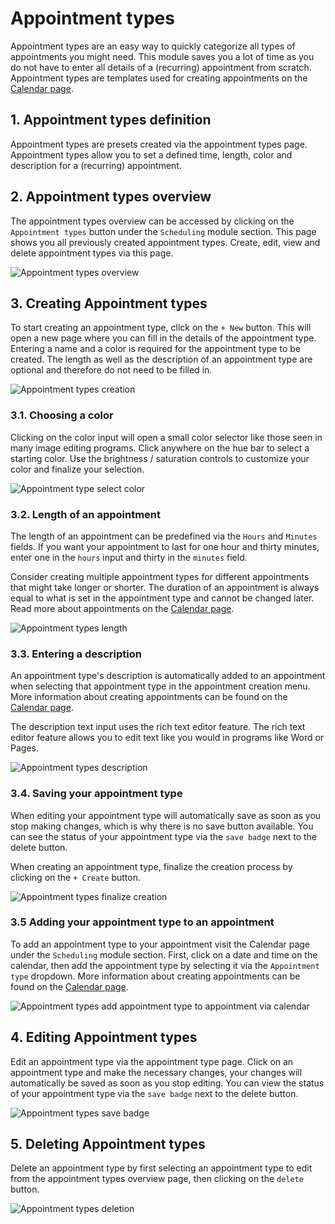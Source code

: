 # Appointment types

Appointment types are an easy way to quickly categorize all types of appointments you might need. This module saves you a lot of time as you do not have to enter all details of a (recurring) appointment from scratch. Appointment types are templates used for creating appointments on the [Calendar page](/guide/scheduling/calendar "Calendar page").

## 1. Appointment types definition

Appointment types are presets created via the appointment types page. Appointment types allow you to set a defined time, length, color and description for a (recurring) appointment.

## 2. Appointment types overview

The appointment types overview can be accessed by clicking on the `Appointment types` button under the `Scheduling` module section. This page shows you all previously created appointment types. Create, edit, view and delete appointment types via this page.

![Appointment types overview](/images/guide/appointment-types-overview.JPG "Appointment types overview")

## 3. Creating Appointment types

To start creating an appointment type, click on the `+ New` button. This will open a new page where you can fill in the details of the appointment type. Entering a name and a color is required for the appointment type to be created. The length as well as the description of an appointment type are optional and therefore do not need to be filled in.

![Appointment types creation](/images/guide/appointment-types-create.JPG "Appointment types creation")

### 3.1. Choosing a color

Clicking on the color input will open a small color selector like those seen in many image editing programs. Click anywhere on the hue bar to select a starting color. Use the brightness / saturation controls to customize your color and finalize your selection.

![Appointment type select color](/images/guide/appointment-types-select-color.JPG "Appointment type select color")

### 3.2. Length of an appointment

The length of an appointment can be predefined via the `Hours` and `Minutes` fields. If you want your appointment to last for one hour and thirty minutes, enter one in the `hours` input and thirty in the `minutes` field.

Consider creating multiple appointment types for different appointments that might take longer or shorter. The duration of an appointment is always equal to what is set in the appointment type and cannot be changed later. Read more about appointments on the [Calendar page](/guide/scheduling/calendar "Calendar page").

![Appointment types length](/images/guide/appointment-types-length.JPG "Appointment types length")

### 3.3. Entering a description

An appointment type's description is automatically added to an appointment when selecting that appointment type in the appointment creation menu. More information about creating appointments can be found on the [Calendar page](/guide/scheduling/calendar/index.md "Calendar page").

The description text input uses the rich text editor feature. The rich text editor feature allows you to edit text like you would in programs like Word or Pages.

![Appointment types description](/images/guide/appointment-types-description.JPG "Appointment types description")

### 3.4. Saving your appointment type

When editing your appointment type will automatically save as soon as you stop making changes, which is why there is no save button available. You can see the status of your appointment type via the `save badge` next to the delete button.

When creating an appointment type, finalize the creation process by clicking on the `+ Create` button.

![Appointment types finalize creation](/images/guide/appointment-types-create-button.JPG "Appointment types finalize creation")

### 3.5 Adding your appointment type to an appointment

To add an appointment type to your appointment visit the Calendar page under the `Scheduling` module section. First, click on a date and time on the calendar, then add the appointment type by selecting it via the `Appointment type` dropdown. More information about creating appointments can be found on the [Calendar page](/guide/scheduling/calendar/index.md "Calendar page").

![Appointment types add appointment type to appointment via calendar](/images/guide/appointment-types-add-appointment-type-via-calendar.JPG "Appointment types add appointment type to appointment via calendar")

## 4. Editing Appointment types

Edit an appointment type via the appointment type page. Click on an appointment type and make the necessary changes, your changes will automatically be saved as soon as you stop editing. You can view the status of your appointment type via the `save badge` next to the delete button.

![Appointment types save badge](/images/guide/appointment-types-save-badge.JPG "Appointment types save badge")

## 5. Deleting Appointment types

Delete an appointment type by first selecting an appointment type to edit from the appointment types overview page, then clicking on the `delete` button.

![Appointment types deletion](/images/guide/appointment-types-delete.JPG "Appointment types deletion")
